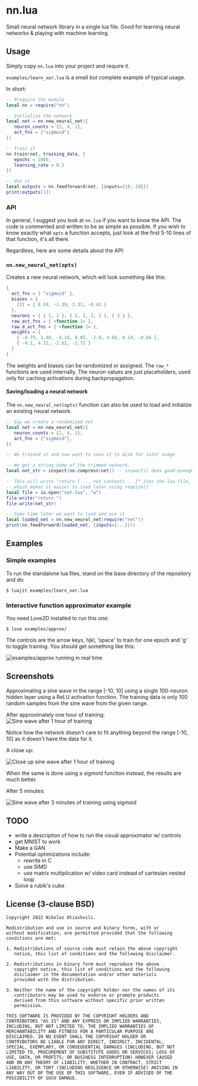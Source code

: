 # nn.lua
Small neural network library in a single lua file.
Good for learning neural networks & playing with machine learning.

## Usage
Simply copy `nn.lua` into your project and require it.

`examples/learn_xor.lua` is a small but complete example of typical usage.

In short:
```lua
-- Rrequire the module
local nn = require("nn")

-- Initialize the network
local net = nn.new_neural_net({
   neuron_counts = {2, 4, 1},
   act_fns = {"sigmoid"}
})

-- Train it
nn.train(net, training_data, {
   epochs = 1000,
   learning_rate = 0.1
})

-- Use it
local outputs = nn.feedforward(net, {inputs={10, 20}})
print(outputs[1])
```

### API
In general, I suggest you look at `nn.lua` if you want to know the API. The code
is commented and written to be as simple as possible. If you wish to know
exactly what `opts` a function accepts, just look at the first 5-10 lines of
that function, it's all there.

Regardless, here are some details about the API:

### `nn.new_neural_net(opts)`
Creates a new neural network, which will look something like this:
```lua
{
  act_fns = { "sigmoid" },
  biases = {
    [2] = { 0.59, -1.39, 2.31, -0.42 }
  },
  neurons = { { 1, 1 }, { 2, 2, 2, 2 }, { 3 } },
  raw_act_fns = { <function 1> },
  raw_d_act_fns = { <function 2> },
  weights = {
    { -4.79, 1.48, -4.18, 0.05, -2.8, 4.66, 0.14, -0.86 },
    { -4.1, 4.12, -2.62, -3.72 }
  }
}
```

The weights and biases can be randomized or assigned. The `raw_*` functions are
used internally. The neuron values are just placeholders, used only for caching
activations during backpropagation.

#### Saving/loading a neural network

The `nn.new_neural_net(opts)` function can also be used to load and initialize
an existing neural network.

```lua
-- Say we create a randomized net
local net = nn.new_neural_net({
   neuron_counts = {2, 4, 1},
   act_fns = {"sigmoid"},
})

-- We trained it and now want to save it to disk for later usage

-- We get a string dump of the trimmed network.
local net_str = inspect(nn.compress(net)) -- inspect() does good-enough "serialization"

-- This will write "return { ... net contents .. }" into the lua file,
-- which makes it easier to load later using require()
local file = io.open("net.lua", "w")
file:write("return ")
file:write(net_str)

-- Some time later we want to load and use it
local loaded_net = nn.new_neural_net(require("net"))
print(nn.feedforward(loaded_net, {inputs={...}}))
```

## Examples

### Simple examples
To run the standalone lua files, stand on the base directory of the repository and do:
```
$ luajit examples/learn_xor.lua
```

### Interactive function approximator example
You need Love2D installed to run this one:
```
$ love examples/approx/
```

The controls are the arrow keys, hjkl, 'space' to train for one epoch and 'g' to
toggle training. You should get something like this:

![examples/approx running in real time](./screenshots/nn-animation-approx.gif)

## Screenshots
Approximating a sine wave in the range [-10, 10] using a single 100-neuron
hidden layer using a ReLU activation function. The training data is only 100
random samples from the sine wave from the given range.

After approximately one hour of training:
![Sine wave after 1 hour of training](./screenshots/nn-screenshot-approx-sin-relu-1.png)

Notice how the network doesn't care to fit anything beyond the range [-10, 10]
as it doesn't have the data for it.

A close up:

![Close up sine wave after 1 hour of training](./screenshots/nn-screenshot-approx-sin-relu-2.png)

When the same is done using a sigmoid function instead, the results are much
better.

After 5 minutes:

![Sine wave after 3 minutes of training using sigmoid](./screenshots/nn-screenshot-approx-sin-sigmoid.png)

## TODO
- write a description of how to run the visual approximator w/ controls
- get MNIST to work
- Make a GAN
- Potential optimizations include:
  - rewrite in C
  - use SIMD
  - use matrix multiplication w/ video card instead of cartesian nested loop
- Solve a rubik's cube

## License (3-clause BSD)
```
Copyright 2022 Nikoloz Otiashvili.

Redistribution and use in source and binary forms, with or
without modification, are permitted provided that the following
conditions are met:

1. Redistributions of source code must retain the above copyright
   notice, this list of conditions and the following disclaimer.

2. Redistributions in binary form must reproduce the above
   copyright notice, this list of conditions and the following
   disclaimer in the documentation and/or other materials
   provided with the distribution.

3. Neither the name of the copyright holder nor the names of its
   contributors may be used to endorse or promote products
   derived from this software without specific prior written
   permission.

THIS SOFTWARE IS PROVIDED BY THE COPYRIGHT HOLDERS AND
CONTRIBUTORS "AS IS" AND ANY EXPRESS OR IMPLIED WARRANTIES,
INCLUDING, BUT NOT LIMITED TO, THE IMPLIED WARRANTIES OF
MERCHANTABILITY AND FITNESS FOR A PARTICULAR PURPOSE ARE
DISCLAIMED. IN NO EVENT SHALL THE COPYRIGHT HOLDER OR
CONTRIBUTORS BE LIABLE FOR ANY DIRECT, INDIRECT, INCIDENTAL,
SPECIAL, EXEMPLARY, OR CONSEQUENTIAL DAMAGES (INCLUDING, BUT NOT
LIMITED TO, PROCUREMENT OF SUBSTITUTE GOODS OR SERVICES; LOSS OF
USE, DATA, OR PROFITS; OR BUSINESS INTERRUPTION) HOWEVER CAUSED
AND ON ANY THEORY OF LIABILITY, WHETHER IN CONTRACT, STRICT
LIABILITY, OR TORT (INCLUDING NEGLIGENCE OR OTHERWISE) ARISING IN
ANY WAY OUT OF THE USE OF THIS SOFTWARE, EVEN IF ADVISED OF THE
POSSIBILITY OF SUCH DAMAGE.
```
